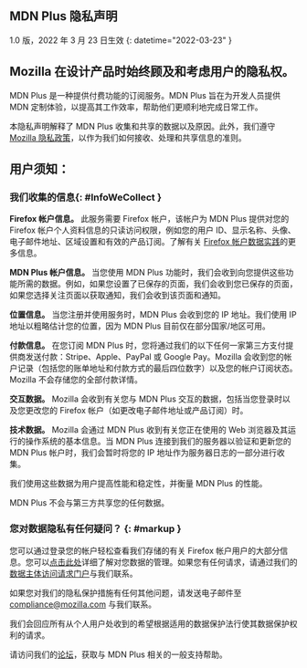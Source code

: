 ﻿## <span class="privacy-header-firefox">MDN Plus</span> <span class="privacy-header-policy">隐私声明</span>

1.0 版，2022 年 3 月 23 日生效
{: datetime="2022-03-23" }

## Mozilla 在设计产品时始终顾及和考虑用户的隐私权。

MDN Plus 是一种提供付费功能的订阅服务。MDN Plus 旨在为开发人员提供 MDN 定制体验，以提高其工作效率，帮助他们更顺利地完成日常工作。

本隐私声明解释了 MDN Plus 收集和共享的数据以及原因。此外，我们遵守 [Mozilla 隐私政策](https://www.mozilla.org/privacy/)，以作为我们如何接收、处理和共享信息的准则。

## 用户须知：

### 我们收集的信息{: #InfoWeCollect }

__Firefox 帐户信息。__ 此服务需要 Firefox 帐户，该帐户为 MDN Plus 提供对您的 Firefox 帐户个人资料信息的只读访问权限，例如您的用户 ID、显示名称、头像、电子邮件地址、区域设置和有效的产品订阅。了解有关 [Firefox 帐户数据实践](https://www.mozilla.org/privacy/firefox/#firefox-accounts-join-firefox)的更多信息。

__MDN Plus 帐户信息。__ 当您使用 MDN Plus 功能时，我们会收到向您提供这些功能所需的数据。例如，如果您设置了已保存的页面，我们会收到您已保存的页面，如果您选择关注页面以获取通知，我们会收到该页面和通知。

__位置信息。__ 当您注册并使用服务时，MDN Plus 会收到您的 IP 地址。我们使用 IP 地址以粗略估计您的位置，因为 MDN Plus 目前仅在部分国家/地区可用。

__付款信息。__ 在您订阅 MDN Plus 时，您将通过我们的以下任何一家第三方支付提供商发送付款：Stripe、Apple、PayPal 或 Google Pay。Mozilla 会收到您的帐户记录（包括您的账单地址和付款方式的最后四位数字）以及您的帐户订阅状态。Mozilla 不会存储您的全部付款详情。

__交互数据。__ Mozilla 会收到有关您与 MDN Plus 交互的数据，包括当您登录时以及您更改您的 Firefox 帐户（如更改电子邮件地址或产品订阅）时。

__技术数据。__ Mozilla 会通过 MDN Plus 收到有关您正在使用的 Web 浏览器及其运行的操作系统的基本信息。当 MDN Plus 连接到我们的服务器以验证和更新您的 MDN Plus 帐户时，我们会暂时将您的 IP 地址作为服务器日志的一部分进行收集。

我们使用这些数据为用户提高性能和稳定性，并衡量 MDN Plus 的性能。

MDN Plus 不会与第三方共享您的任何数据。

### 您对数据隐私有任何疑问？ {: #markup }

您可以通过登录您的帐户轻松查看我们存储的有关 Firefox 帐户用户的大部分信息。您可以[点击此处](https://support.mozilla.org/products/privacy-and-security/user-control)详细了解对您数据的管理。如果您有任何请求，请通过我们的[数据主体访问请求门户](https://privacyportal.onetrust.com/webform/1350748f-7139-405c-8188-22740b3b5587/4ba08202-2ede-4934-a89e-f0b0870f95f0)与我们联系。

如果您对我们的隐私保护措施有任何其他问题，请发送电子邮件至 compliance@mozilla.com 与我们联系。

我们会回应所有从个人用户处收到的希望根据适用的数据保护法行使其数据保护权利的请求。

请访问我们的[论坛](https://support.mozilla.org/)，获取与 MDN Plus 相关的一般支持帮助。
